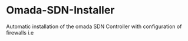 # Omada-SDN-Installer
 Automatic installation of the omada SDN Controller with configuration of firewalls i.e
